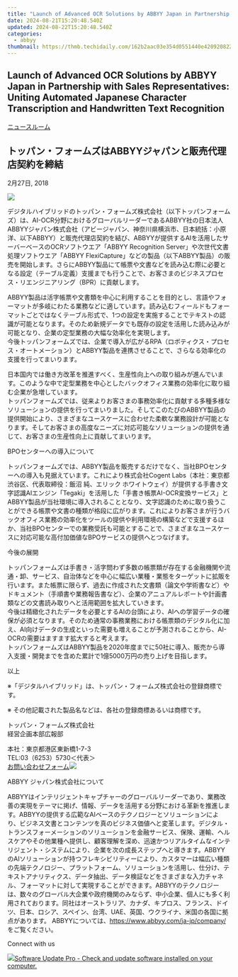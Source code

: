 ```yaml
---
title: "Launch of Advanced OCR Solutions by ABBYY Japan in Partnership with Sales Representatives: Uniting Automated Japanese Character Transcription and Handwritten Text Recognition"
date: 2024-08-21T15:20:48.540Z
updated: 2024-08-22T15:20:48.540Z
categories:
  - abbyy
thumbnail: https://thmb.techidaily.com/162b2aac03e354d0551440e420920822fdecda6764b32f863c3da9da1ce561fb.jpg
---
```


## Launch of Advanced OCR Solutions by ABBYY Japan in Partnership with Sales Representatives: Uniting Automated Japanese Character Transcription and Handwritten Text Recognition

[ニュースルーム](https://tools.techidaily.com/abbyy/products/)

## トッパン・フォームズはABBYYジャパンと販売代理店契約を締結

2月27日, 2018

![](https://content.abbyy.com/-/media/project/abbyy/abbyy/branchtemplates/shutterstock_1272462163_1296-x-729.jpg?h=729&iar=0&w=1296)

 デジタルハイブリッドのトッパン・フォームズ株式会社（以下トッパンフォームズ）は、AI-OCR分野におけるグローバルリーダーであるABBYY社の日本法人ABBYYジャパン株式会社（アビージャパン、神奈川県横浜市、日本統括：小原洋、以下ABBYY）と販売代理店契約を結び、ABBYYが提供するAIを活用したサーバーベースのOCRソフトウエア「ABBYY Recognition Server」や次世代文書処理ソフトウエア「ABBYY FlexiCapture」などの製品（以下ABBYY製品）の販売を開始します。さらにABBYY製品にて帳票や文書などを読み込む際に必要となる設定（テーブル定義）支援までも行うことで、お客さまのビジネスプロセス・リエンジニアリング（BPR）に貢献します。

 ABBYY製品は活字帳票や文書類を中心に利用することを目的とし、言語やフォーマットが多岐にわたる業務などに適しています。読み込むフィールドもフォーマットごとではなくテーブル形式で、1つの設定を実施することでテキストの認識が可能となります。そのため新規データでも既存の設定を活用した読み込みが可能となり、企業の定型業務の大幅な効率化を実現します。  
 今後トッパンフォームズでは、企業で導入が広がるRPA（ロボティクス・プロセス・オートメーション）とABBYY製品を連携させることで、さらなる効率化の支援を行ってまいります。

 日本国内では働き方改革を推進すべく、生産性向上への取り組みが進んでいます。このような中で定型業務を中心としたバックオフィス業務の効率化に取り組む企業が急増しています。  
 トッパンフォームズでは、従来よりお客さまの事務効率化に貢献する多種多様なソリューションの提供を行ってまいりました。そしてこのたびのABBYY製品の提供開始により、さまざまなユースケースに合わせた柔軟な業務設計が可能となります。そしてお客さまの高度なニーズに対応可能なソリューションの提供を通じて、お客さまの生産性向上に貢献してまいります。

BPOセンターへの導入について

 トッパンフォームズでは、ABBYY製品を販売するだけでなく、当社BPOセンターへの導入も見据えています。これにより株式会社Cogent Labs（本社：東京都渋谷区、代表取締役：飯沼 純、エリック ホワイトウェイ）が提供する手書き文字認識AIエンジン「Tegaki」を活用した「手書き帳票AI-OCR変換サービス」とABBYY製品が当社環境に導入されることとなり、文字認識のために取り扱うことができる帳票や文書の種類が格段に広がります。これによりお客さまが行うバックオフィス業務の効率化をツールの提供や利用環境の構築などで支援するほか、当社BPOセンターでの業務受託も可能とすることで、さまざまなユースケースに対応可能な高付加価値なBPOサービスの提供へとつなげます。

今後の展開

 トッパンフォームズは手書き・活字問わず多数の帳票類が存在する金融機関や流通・卸、サービス、自治体などを中心に幅広い業種・業態をターゲットに拡販を行います。また帳票に限らず、過去に作成された文書類（論文や学術書など）やドキュメント（手順書や業務報告書など）、企業のアニュアルレポートや計画書類などの文書読み取りへと活用範囲を拡大していきます。  
 今後は精緻化されたデータを必要とするAIの台頭により、AIへの学習データの確保が必須となります。そのため通常の事務業務における帳票類のデジタル化に加え、AI向けデータの生成といった需要も増えることが予測されることから、AI-OCRの需要はますます拡大すると考えます。  
 トッパンフォームズはABBYY製品を2020年度までに50社に導入、販売から導入支援・開発までを含めた累計で1億5000万円の売り上げを目指します。

以上

※「デジタルハイブリッド」は、トッパン・フォームズ株式会社の登録商標です。

※ その他記載された製品名などは、各社の登録商標あるいは商標です。

トッパン・フォームズ株式会社  
経営企画本部広報部

本社：東京都港区東新橋1-7-3  
TEL:03（6253）5730＜代表＞  
[お問い合わせフォーム](https://www2.toppan-f.co.jp/contact/index.aspx?ctg=98)![](http://www.toppan-f.co.jp/cmn/img/icon_blank.gif)

ABBYY ジャパン株式会社について

ABBYYはインテリジェントキャプチャーのグローバルリーダーであり、業務改善の実現をテーマに掲げ、情報、データを活用する分野における革新を推進します。ABBYYの提供する広範なAIベースのテクノロジーとソリューションにより、ビジネス文書とコンテンツを真のビジネス価値へと変革します。デジタル・トランスフォーメーションのソリューションを金融サービス、保険、運輸、ヘルスケアやその他業種へ提供し、顧客理解を深め、迅速かつリアルタイムなインテリジェント・システムにより、企業を次の成長ステップへと導きます。ABBYYのAIソリューションが持つフレキシビリティーにより、カスタマーは幅広い種類の先端テクノロジー、プラットフォーム、ソリューションを活用し、仕分け、テキストアナリティクス、データ抽出、データ検証などをさまざまな入力チャネル、フォーマットに対して実現することができます。ABBYYのテクノロジーは、数々のグローバル大企業や政府機関のみならず、中小企業、個人にも多く利用されております。同社はオーストラリア、カナダ、キプロス、フランス、ドイツ、日本、ロシア、スペイン、台湾、UAE、英国、ウクライナ、米国の各国に拠点があります。 ABBYYについては、<https://www.abbyy.com/ja-jp/company/>をご覧ください。

Connect with us

<ins class="adsbygoogle"
     style="display:block"
     data-ad-format="autorelaxed"
     data-ad-client="ca-pub-7571918770474297"
     data-ad-slot="1223367746"></ins>



<ins class="adsbygoogle"
     style="display:block"
     data-ad-client="ca-pub-7571918770474297"
     data-ad-slot="8358498916"
     data-ad-format="auto"
     data-full-width-responsive="true"></ins>

<!-- affiliate ads begin -->
<a href="https://order.glarysoft.com/order/checkout.php?PRODS=4691139&QTY=1&AFFILIATE=108875&CART=1"><img src="https://secure.avangate.com/images/merchant/6734fa703f6633ab896eecbdfad8953a/products/SU-200-1.png" border="0">Software Update Pro - Check and update software installed on your computer. </a>
<!-- affiliate ads end -->